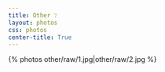 ```yaml
---
title: Other ❔
layout: photos
css: photos
center-title: True
---
```


<div class='photo-section'>
{% photos other/raw/1.jpg|other/raw/2.jpg %}
</div>
